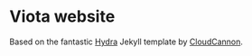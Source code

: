 # Viota website

Based on the fantastic [Hydra](https://github.com/CloudCannon/hydra-jekyll-template) Jekyll template by [CloudCannon](http://cloudcannon.com/).
